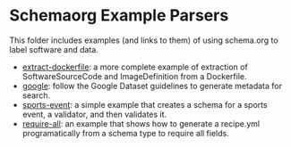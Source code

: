 # Schemaorg Example Parsers

This folder includes examples (and links to them) of using schema.org to label software and data.

 - [extract-dockerfile](https://www.github.com/openbases/extract-dockerfile): a more complete example of extraction of SoftwareSourceCode and ImageDefinition from a Dockerfile.
 - [google](google): follow the Google Dataset guidelines to generate metadata for search. 
 - [sports-event](sports-event): a simple example that creates a schema for a sports event, a validator, and then validates it.
 - [require-all](require-all): an example that shows how to generate a recipe.yml programatically from a schema type to require all fields.
